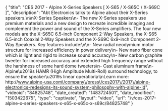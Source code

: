 {
    "title": "CES 2017 - Alpine X-Series Speakers [ X-S65 \/ X-S65C \/ X-S69C ]",
    "description": "Abt Electronics talks to Alpine about their X-Series speakers.\n\nX-Series Speakers\n- The new X-Series speakers use premium materials and a new design to recreate incredible imaging and complement the power and sound of the X-Series amplifiers. The four new models are the X-S65C 6.5-inch Component 2-Way Speakers, the X-S65 6.5-inch Coaxial 2-Way Speakers and the X-S69C 6x9-inch Component 2-Way Speakers. Key features include:\n\n- New radial neodymium motor structure for increased efficiency in power delivery\n- New nano fiber cone which is light and rigid to increase sound accuracy\n- New carbon graphite tweeter for increased accuracy and extended high frequency range without the harshness of some hard dome tweeters\n- Cast aluminum frame\n- Alpine\u2019s HAMR (High Amplitude Multi-Roll) surround technology, to ensure the speaker\u2019s linear operation\n\nLearn more: http:\/\/www.alpine-usa.com\/company\/press\/ces2017\/2017\/alpine-electronics-redesigns-its-sound-system-philosophy-with-alpine-id",
    "videoid": "84825748",
    "date_created": "1483724501",
    "date_modified": "1503422675",
    "type": "captivate",
    "layout": "video",
    "url": "\/v\/ces-2017-alpine-x-series-speakers-x-s65-x-s65c-x-s69c\/84825748"
}